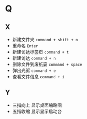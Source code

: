 # Q

## X

- 新建文件夹 `command + shift + n`
- 重命名 `Enter`
- 新建访达标签页 `command + t`
- 新建访达 `command + n`
- 删除文件到废纸篓 `command + space`
- 弹出光驱 `command + e`
- 查看文件信息 `command + i`

## Y

- 三指向上 显示桌面缩略图
- 五指收缩 显示显示启动台
  